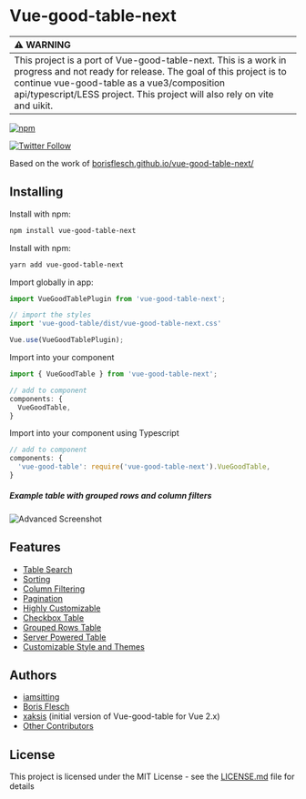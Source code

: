 # Vue-good-table-next

| :warning: WARNING          |
|:---------------------------|
| This project is a port of Vue-good-table-next. This is a work in progress and not ready for release. The goal of this project is to continue vue-good-table as a vue3/composition api/typescript/LESS project. This project will also rely on vite and uikit.

<!-- [![npm](https://img.shields.io/npm/dm/vue-good-table-next.svg?style=flat-square)](https://www.npmjs.com/package/vue-good-table-next) -->
<!-- [![npm](https://img.shields.io/github/package-json/v/borisflesch/vue-good-table.svg?style=flat-square)](https://github.com/borisflesch/vue-good-table-next/releases) -->
[![npm](https://img.shields.io/github/license/iamsitting/vue-datatable.svg?style=flat-square)](https://github.com/iamsitting/vue-datatable/master/LICENSE)
<!-- [![](https://data.jsdelivr.com/v1/package/npm/vue-good-table-next/badge)](https://www.jsdelivr.com/package/npm/vue-good-table-next) -->
[![Twitter Follow](https://img.shields.io/twitter/follow/iamsitting.svg?label=Follow&style=social)](https://twitter.com/iamsitting)

Based on the work of [borisflesch.github.io/vue-good-table-next/](https://borisflesch.github.io/vue-good-table-next/)

<!-- 
### Basic Table
![Basic Screenshot](README/images/vgt-table.regular.png) -->

<!-- ## Recipes
Some example recipes for inspiration 
[vue-good-table Recipes](https://github.com/xaksis/vue-good-table/wiki/Vue-good-table-Recipes-(vue-good-table-2.x)) -->
<!-- 
## Table of contents -->

<!-- START doctoc generated TOC please keep comment here to allow auto update -->
<!-- DON'T EDIT THIS SECTION, INSTEAD RE-RUN doctoc TO UPDATE -->

<!-- 
- [Getting Started](#getting-started)
  - [Installing](#installing)
  - [Example Usage](#example-usage)
- [Configuration](#configuration)
  - [Component Options](#component-options)
    - [Table](#table)
    - [Sort Options](#sort-options)
    - [Pagination Options](#pagination-options)
    - [Search Options](#search-options)
    - [Checkbox Table](#checkbox-table)
    - [Grouped Row Options](#grouped-row-options)
    - [Style/Theme](#styletheme)
  - [Column Options](#column-options)
    - [Column filter option in-depth](#column-filter-option-in-depth)
  - [Table Events](#table-events)
    - [@on-row-click](#on-row-click)
    - [@on-cell-click](#on-cell-click)
    - [@on-row-mouseenter](#on-row-mouseenter)
    - [@on-row-mouseleave](#on-row-mouseleave)
    - [@on-search](#on-search)
    - [@on-page-change](#on-page-change)
    - [@on-per-page-change](#on-per-page-change)
    - [@on-sort-change](#on-sort-change)
    - [@on-select-all](#on-select-all)
    - [@on-column-filter](#on-column-filter)
    - [@on-selected-rows-change](#on-selected-rows-change)
  - [Style Options](#style-options)
    - [.vgt-table](#vgt-table)
    - [.vgt-table .stripped](#vgt-table-stripped)
    - [.vgt-table .condensed](#vgt-table-condensed)
- [Themes](#themes)
  - [default](#default)
  - [nocturnal `theme='nocturnal'`](#nocturnal-themenocturnal)
  - [black-rhino `theme='black-rhino'`](#black-rhino-themeblack-rhino)
- [Advanced Customization](#advanced-customization)
  - [Custom row template](#custom-row-template)
  - [Custom column headers](#custom-column-headers)
  - [Grouped Rows](#grouped-rows)
  - [Remote Mode](#remote-mode)
  - [Table Actions Slot](#table-actions-slot)
  - [Empty state slot](#empty-state-slot)
- [Authors](#authors)
- [License](#license) -->

<!-- END doctoc generated TOC please keep comment here to allow auto update -->

## Installing

Install with npm:
```bash
npm install vue-good-table-next
```

Install with npm:
```bash
yarn add vue-good-table-next
```

Import globally in app:

```javascript
import VueGoodTablePlugin from 'vue-good-table-next';

// import the styles 
import 'vue-good-table/dist/vue-good-table-next.css'

Vue.use(VueGoodTablePlugin);
```

Import into your component
```js
import { VueGoodTable } from 'vue-good-table-next';

// add to component
components: {
  VueGoodTable,
}
```

Import into your component using Typescript
```typescript
// add to component
components: {
  'vue-good-table': require('vue-good-table-next').VueGoodTable,
}
```


##### Example table with grouped rows and column filters
![Advanced Screenshot](README/images/vgt-table.advanced.png)

## Features
* [Table Search](https://borisflesch.github.io/vue-good-table-next/guide/configuration/search-options.html)
* [Sorting](https://borisflesch.github.io/vue-good-table-next/guide/configuration/sort-options.html)
* [Column Filtering](https://borisflesch.github.io/vue-good-table-next/guide/configuration/column-filter-options.html#filteroptions)
* [Pagination](https://borisflesch.github.io/vue-good-table-next/guide/configuration/pagination-options.html)
* [Highly Customizable](https://borisflesch.github.io/vue-good-table-next/guide/advanced/#custom-row-template)
* [Checkbox Table](https://borisflesch.github.io/vue-good-table-next/guide/advanced/checkbox-table.html)
* [Grouped Rows Table](https://borisflesch.github.io/vue-good-table-next/guide/advanced/grouped-table.html)
* [Server Powered Table](https://borisflesch.github.io/vue-good-table-next/guide/advanced/remote-workflow.html#why-remote-mode)
* [Customizable Style and Themes](https://borisflesch.github.io/vue-good-table-next/guide/style-configuration/)

<!-- ## Upgrade Guide
Hey there! coming from 1.x? find the [upgrade guide here](https://github.com/xaksis/vue-good-table/wiki/Guide-to-upgrade-from-1.x-to-v2.0) -->

<!-- 
### Example Usage
```html
<template>
  <div>
    <vue-good-table
      :columns="columns"
      :rows="rows"
      :search-options="{
        enabled: true,
      }"
      :pagination-options="{
        enabled: true,
        perPage: 5,
      }"
      styleClass="vgt-table striped bordered"/>
  </div>
</template>

<script>
export default {
  name: 'my-component',
  data(){
    return {
      columns: [
        {
          label: 'Name',
          field: 'name',
          filterOptions: {
            enabled: true,
          },
        },
        {
          label: 'Age',
          field: 'age',
          type: 'number',
        },
        {
          label: 'Created On',
          field: 'createdAt',
          type: 'date',
          dateInputFormat: 'YYYY-MM-DD',
          dateOutputFormat: 'MMM Do YY',
        },
        {
          label: 'Percent',
          field: 'score',
          type: 'percentage',
        },
      ],
      rows: [
        { id:1, name:"John", age: 20, createdAt: '201-10-31:9: 35 am',score: 0.03343 },
        { id:2, name:"Jane", age: 24, createdAt: '2011-10-31', score: 0.03343 },
        { id:3, name:"Susan", age: 16, createdAt: '2011-10-30', score: 0.03343 },
        { id:4, name:"Chris", age: 55, createdAt: '2011-10-11', score: 0.03343 },
        { id:5, name:"Dan", age: 40, createdAt: '2011-10-21', score: 0.03343 },
        { id:6, name:"John", age: 20, createdAt: '2011-10-31', score: 0.03343 },
        { id:7, name:"Jane", age: 24, createdAt: '20111031' },
        { id:8, name:"Susan", age: 16, createdAt: '2013-10-31', score: 0.03343 },
      ],
    };
  },
};
</script>
``` -->
<!-- 
## Configuration
### Component Options
#### Table
These options relate to the table as a whole

##### columns `Array`

Array containing objects that describe table columns. The column object itself can contain many [configurable properties](#column-options).
```javascript
[
    {
      label: 'Name',
      field: 'name',
      filterable: true,
    }
    //...
]
```

##### rows `Array`

Array containing row objects. Each row object contains data that will be displayed in the table row.
```javascript
[
    {
      id:1,
      name:"John",
      age:20
    },
    //...
]
```
> for **grouped rows**, you need a nested format. Refer to [Grouped Rows](#grouped-rows) for an example.

##### rtl `Boolean (default: false)`

Enable Right-To-Left layout for the table
```html
<vue-good-table
  :columns="columns"
  :rows="rows"
  :rtl="true">
</vue-good-table>
```

##### lineNumbers `Boolean (default: false)`
Show line number for each row
```html
<vue-good-table
  :columns="columns"
  :rows="rows"
  :lineNumbers="true">
</vue-good-table>
```

##### mode `String`
Set mode=`remote` to allow sorting/filtering etc to be powered by server side instead of client side. Setting mode to remote, expects the following workflow:

* pagination, sort, filter, search will emit [Table Events](#table-events) (loading div appears) 
* setup handlers for each event
* in the handler call backend endpoints with the table params
* update rows object with the returned response ( the loading div will disappear once you update the rows object)

for a detailed workflow example check out [The remote mode workflow wiki](https://github.com/xaksis/vue-good-table/wiki/Remote-Mode-Workflow)

```html
<vue-good-table
  :columns="columns"
  :rows="rows"
  mode="remote">
</vue-good-table>
```


#### Sort Options
---
Set of options related to table sorting
```html
<vue-good-table
  :columns="columns"
  :rows="rows"
  :sort-options="{
    enabled: true,
    initialSortBy: {field: 'name', type: 'asc'}
  }">
</vue-good-table>
```

##### sortOptions.enabled `Boolean (default: true)`
Enable/disable sorting on table as a whole. 
```html
<vue-good-table
  :columns="columns"
  :rows="rows"
  :sort-options="{
    enabled: true,
  }">
</vue-good-table>
```

##### sortOptions.initialSortBy `Object`
Allows specifying a default sort for the table on wakeup
```html
<vue-good-table
  :columns="columns"
  :rows="rows"
  :sort-options="{
    enabled: true,
    initialSortBy: {field: 'name', type: 'asc'}
  }">
</vue-good-table>
```

```javascript
// in data
defaultSort: {
  field: 'name',
  type: 'asc' //asc or desc (default: 'asc')
}
```

#### Pagination Options
---
A set of options that are related to table pagination. Each of these are optional and reasonable defaults will be used if you leave off the property.
```html
<vue-good-table
  :columns="columns"
  :rows="rows"
  :paginationOptions="{
    enabled: true,
    perPage: 5,
    position: 'top',
    perPageDropdown: [3, 7, 9],
    dropdownAllowAll: false,
    setCurrentPage: 2,
    nextLabel: 'next',
    prevLabel: 'prev',
    rowsPerPageLabel: 'Rows per page',
    ofLabel: 'of',
    allLabel: 'All',
  }">
</vue-good-table>
```
Options explained below
##### paginationOptions.enabled `Boolean (default: false)`
Enable Pagination for table. By default the paginator is created at the bottom of the table.
```html
<vue-good-table
  :columns="columns"
  :rows="rows"
  :paginationOptions="{
    enabled: true
  }">
</vue-good-table>
```

##### paginationOptions.position `String (default: 'bottom')`
Add pagination on `'top'` or `'bottom'` (top and bottom) of the table (default position is bottom)
```html
<vue-good-table
  :columns="columns"
  :rows="rows"
  :paginationOptions="{
    enabled: true,
    position: 'top'
  }">
</vue-good-table>
```

##### paginationOptions.perPage `Integer (default: 10)`
Number of rows to show per page
```html
<vue-good-table
  :columns="columns"
  :rows="rows"
  :paginationOptions="{
    enabled: true,
    perPage: 5
  }">
</vue-good-table>
```

##### paginationOptions.perPageDropdown `Array (default: [10,20,30,40,50])`
Customize the dropdown options for the amount of items per page
```html
<vue-good-table
  :columns="columns"
  :rows="rows"
  :paginationOptions="{
    enabled: true,
    perPageDropdown: [3, 7, 9]
  }">
</vue-good-table>
```

##### paginationOptions.dropdownAllowAll `Boolean (default: true)`
enables/disables 'All' in the per page dropdown.
```html
<vue-good-table
  :columns="columns"
  :rows="rows"
  :paginationOptions="{
    enabled: true,
    perPageDropdown: [3, 7, 9],
    dropdownAllowAll: false,
  }">
</vue-good-table>
```

##### paginationOptions.setCurrentPage `Number`
set current page programmatically. 
> There's no validation for number of pages so please be careful using this.
```html
<vue-good-table
  :columns="columns"
  :rows="rows"
  :paginationOptions="{
    enabled: true,
    setCurrentPage: 2,
  }">
</vue-good-table>
```

##### pagination label/text options
you can change one or more of the texts shown on pagination by overriding the labels in the following way: 
```html
<vue-good-table
  :columns="columns"
  :rows="rows"
  :paginationOptions="{
    enabled: true,
    nextLabel: 'next',
    prevLabel: 'prev',
    rowsPerPageLabel: 'Rows per page',
    ofLabel: 'of',
    allLabel: 'All',
  }">
</vue-good-table>
```

#### Search Options
---
Set of search related options. These options pertain to the global table search.
```html
<vue-good-table
  :columns="columns"
  :rows="rows"
  :searchOptions="{
    enabled: true,
    trigger: 'enter',
    searchFn: mySearchFn,
    placeholder: 'Search this table',
    externalQuery: searchQuery
  }">
</vue-good-table>
```

Search options explained below

##### searchOptions.enabled `Boolean (default: false)`

Allows a single search input for the whole table 

>Note: enabling this option disables column filters
```html
<vue-good-table
  :columns="columns"
  :rows="rows"
  :searchOptions="{
    enabled: true
  }">
</vue-good-table>
```

##### searchOptions.trigger `String (default: '')`
Allows you to specify if you want search to trigger on 'enter' event of the input. By default table searches on key-up. 

```html
<vue-good-table
  :columns="columns"
  :rows="rows"
  :searchOptions="{
    enabled: true,
    trigger: 'enter'
  }">
</vue-good-table>
```

##### searchOptions.searchFn `Function`

Allows you to specify your own search function for the global search

```html
<vue-good-table
  :columns="columns"
  :rows="rows"
  :searchOptions="{
    enabled: true,
    searchFn: myFunc
  }">
</vue-good-table>
```
```javascript
// in js
methods: {
  myFunc(row, col, cellValue, searchTerm){
    return cellValue === 'my value';
  },
}
```

##### searchOptions.placeholder `String (default: 'Search Table')`
Text for global search input place holder
```html
<vue-good-table
  :columns="columns"
  :rows="rows"
  :searchOptions="{
    enabled: true,
    placeholder: 'Search this table',
  }">
</vue-good-table>
```

##### searchOptions.externalQuery `String`

If you want to use your own input for searching the table, you can use this property

```html
<input type="text" v-model="searchTerm" >
<vue-good-table
  :columns="columns"
  :rows="rows"
  :searchOptions="{
    enabled: true,
    externalQuery: searchTerm
  }">
</vue-good-table>
```
```javascript
// and in data
data(){
  return {
    searchTerm: '',
    // rows, columns etc...
  };
}
```

#### Checkbox Table
Creating table with selectable rows (checkboxes) is easier than ever. 
![Checkbox Screenshot](README/images/vgt-table.checkbox.png)

##### selectOptions `Object`
Object containing select options
```html
<vue-good-table
  @on-select-all="allSelected"
  @on-selected-rows-change="onSelectedRowsChange"
  @on-row-click="rowSelected"
  :columns="columns"
  :rows="rows"
  :selectOptions="{
    enabled: true,
    selectOnCheckboxOnly: true, // only select when checkbox is clicked instead of the row
    selectionInfoClass: 'custom-class',
    selectionText: 'rows selected',
    clearSelectionText: 'clear',
  }">
 ```

 you can get the selectedRows listening the [@on-selected-rows-change](#on-selected-rows-change) event.


#### Grouped Row Options
---
Sometimes you have a hierarchy in table and you want to group rows under subheadings, vue-good-table allows you to do that as well. Following properties relate to row grouping

##### groupOptions `Object`
Object containing group related options. 
```html
<vue-good-table
  :columns="columns"
  :rows="rows"
  :group-options="{
    enabled: true,
    headerPosition: 'bottom' 
  }">
 ```
> rows are formatted differently for grouped tables, refer to [Grouped Rows](#grouped-rows) section.

#### Style/Theme
---
Style options for table

##### styleClass `String (default:  'vgt-table bordered')`
Allows applying your own classes to table. Other in-built classes: condensed, striped, bordered
```html
<vue-good-table
  :columns="columns"
  :rows="rows"
  styleClass="vgt-table bordered striped">
</vue-good-table>
```

##### rowStyleClass `String or Function`

Allows providing custom styles for rows. It can be a string: 'my-class' or a function.
```html
<vue-good-table
  :columns="columns"
  :rows="rows"
  :rowStyleClass="myStyleFn">
</vue-good-table>
```
```javascript
// in methods
myStyleFn(row){ 
  // if row has something return a specific class 
  if(row.fancy) {
    return 'fancy-class';
  }
  return '';
}
```      

##### theme `String`
Allows using other themes. 
Included themes: 
* [nocturnal](#nocturnal-themenocturnal)
* [black-rhino](#black-rhino-themeblack-rhino)

```html
<vue-good-table
  :columns="columns"
  :rows="rows"
  theme="nocturnal">
</vue-good-table>
```


### Column Options
---
Each column objects can contain the following configuration options:


##### label `String`
Text to put on column header.

```javascript
columns: [
  { 
    label: 'name'
  },
  // ...
]
```

##### field `String`

Row object property that this column corresponds to. This can be: 

* String <code>eg: 'name'</code> - simple row property name
* String <code>eg: 'location.lat'</code>- nested row property name. lets say if the row had a property 'location' which was an object containing 'lat' and 'lon'
* Function - a function that returns a value to be displayed based on the row object
```javascript
columns: [
  { 
    label: 'name',
    field: this.fealdFn,
  },
  // ...
]
// in methods
fieldFn(rowObj) {
  return rowObj.name;
}
```

##### type `String`

type of column. default: 'text'. This determines the formatting for the column and filter behavior as well. Possible values:
* _number_ - right aligned
* _decimal_ - right aligned, 2 decimal places
* _percentage_ - expects a decimal like 0.03 and formats it as 3.00%
* _boolean_ - right aligned
* _date_ - expects a string representation of date eg `'20170530'`. You should also specify [dateInputFormat](#dateinputformat) and [dateOutputFormat](dateoutputformat)

```javascript
columns: [
  { 
    label: 'joined On',
    field: 'createdAt',
    type: 'date',
    dateInputFormat: 'YYYY-MM-DD', // expects 2018-03-16
    dateOutputFormat: 'MMM Do YYYY', // outputs Mar 16th 2018
  },
  // ...
]
```

##### dateInputFormat `String`
provide the format to parse date string

##### dateOutputFormat `String`
provide the format for output date

##### sortable `Boolean`
enable/disable sorting on columns. This property is higher priority than global sortable property
```javascript
columns: [
  { 
    label: 'name',
    field: 'user_name',
    sortable: false,
  },
  // ...
]
```

##### sortFn `Function`

custom sort function. If you want to supply your own sort function you can use this property.

```javascript
// in data
columns: [
  {
    label: 'Name',
    field: 'name',
    sortable: true,
    sortFn: this.sortFn,
  }
  //...
],
// in methods
methods: {
  sortFn(x, y, col, rowX, rowY) {
    // x - row1 value for column
    // y - row2 value for column
    // col - column being sorted
    // rowX - row object for row1
    // rowY - row object for row2
    return (x < y ? -1 : (x > y ? 1 : 0));
  }
}
```

##### formatFn `Function`
Allows for custom format of values, <code>function(value)</code>, should return the formatted value to display.

```javascript
// in data
columns: [
  {
    label: 'Salary',
    field: 'salary',
    sortable: true,
    formatFn: this.formatFn,
  }
  //...
],
// in methods
formatFn: function(value) {
  return '$' + value;
}
```

##### html `Boolean`
indicates whether this column will require html rendering. 
> The preferred way of creating columns that have html is by [using slots](#custom-row-template)
```javascript
// in data
columns: [
  {
    label: 'Action',
    field: 'btn',
    html: true,
  }
  //...
],
rows: [
  {
    btn: '<button>My Action</button>',
    // ...
  }
]
```

##### width `Number`
provide a width value for this column

```javascript
columns: [
  { 
    label: 'name',
    field: 'user_name',
    width: '50px',
  },
  // ...
]
```

##### hidden `Boolean`
hide a column
```javascript
columns: [
  { 
    label: 'name',
    field: 'user_name',
    hidden: true,
  },
  // ...
]
```

##### thClass `String`
provide custom class(es) to the table header
```javascript
columns: [
  { 
    label: 'name',
    field: 'user_name',
    thClass: 'custom-th-class',
  },
  // ...
]
```

##### tdClass `String`
provide custom class(es) to the table cells
```javascript
columns: [
  { 
    label: 'name',
    field: 'user_name',
    tdClass: 'text-center',
  },
  // ...
]
```

##### globalSearchDisabled `Boolean (default: false)`
if true, this column will be ignored by the global search
```javascript
columns: [
  { 
    label: 'name',
    field: 'user_name',
    globalSearchDisabled: true,
  },
  // ...
]
```

##### filterOptions `Object`
A collection of filter specific properties. You can find more about these properties in [column filter options section](#column-filter-option-in-depth)

```javascript
columns: [
  { 
    label: 'name',
    field: 'user_name',
    filterOptions: {
  	  enabled: true, // enable filter for this column
      placeholder: 'Filter This Thing', // placeholder for filter input
      filterValue: 'Jane', // initial populated value for this filter
      filterDropdownItems: [], // dropdown (with selected values) instead of text input
      filterFn: this.columnFilterFn, //custom filter function that
      trigger: 'enter', //only trigger on enter not on keyup 
    },
  },
  // ...
]
```

#### Column filter option in-depth
---
Some filterOption properties need a little more explanation

##### filterDropdownItems `Array of strings or Array of objects`
allows creating a dropdown for filter as opposed to an input

```javascript
//array
filterDropdownItems: ['Blue', 'Red', 'Yellow']
//or
filterDropdownItems: [  
  { value: 'n', text: 'Inactive' },  
  { value: 'y', text: 'Active' },  
  { value: 'c', text: 'Check' }  
],
```

##### filterFn `Function`
Custom filter, function of two variables: <code>function(data, filterString)</code>, should return true if data matches the filterString, otherwise false

```javascript
filterFn: function(data, filterString) {
  var x = parseInt(filterString)
  return data >= x - 5 && data <= x + 5;
}
// would create a filter matching numbers within 5 of the provided value
```

### Table Events

#### @on-row-click
event emitted on table row click
```html
<vue-good-table
  :columns="columns"
  :rows="rows"
  @on-row-click="onRowClick">
 ```
 ```javascript
 methods: {
   onRowClick(params) {
     // params.row - row object 
     // params.pageIndex - index of this row on the current page.
     // params.selected - if selection is enabled this argument 
     // indicates selected or not
     // params.event - click event
   }
 }
 ```

 #### @on-cell-click
event emitted on table cell click
```html
<vue-good-table
  :columns="columns"
  :rows="rows"
  @on-cell-click="onCellClick">
 ```
 ```javascript
 methods: {
   onCellClick(params) {
     // params.row - row object 
     // params.column - column object
     // params.rowIndex - index of this row on the current page.
     // params.event - click event
   }
 }
 ```
 
 #### @on-row-mouseenter
event emitted on row mouseenter
```html
<vue-good-table
  :columns="columns"
  :rows="rows"
  @on-row-mouseenter="onRowMouseover">
 ```
 ```javascript
 methods: {
   onRowMouseover(params) {
     // params.row - row object 
     // params.pageIndex - index of this row on the current page.
   }
 }
 ```
 
 #### @on-row-mouseleave
event emitted on table row mouseleave
```html
<vue-good-table
  :columns="columns"
  :rows="rows"
  @on-row-mouseleave="onRowMouseleave">
 ```
 ```javascript
 methods: {
   onRowMouseleave(row, pageIndex) {
     // row - row object 
     // pageIndex - index of this row on the current page.
   }
 }
 ```
 
#### @on-search
event emitted on global search (when global search is enabled)
```html
<vue-good-table
  :columns="columns"
  :rows="rows"
  @on-search="onSearch">
 ```
 ```javascript
 methods: {
   onSearch(params) {
     // params.searchTerm - term being searched for
     // params.rowCount - number of rows that match search
   }
 }
 ```
 
#### @on-page-change
event emitted on pagination page change (when pagination is enabled)
```html
<vue-good-table
  :columns="columns"
  :rows="rows"
  @on-page-change="onPageChange">
 ```
 ```javascript
 methods: {
   onPageChange(params) {
     // params.currentPage - current page that pagination is at
     // params.currentPerPage - number of items per page
     // params.total - total number of items in the table
   }
 }
 ```
 
#### @on-per-page-change
event emitted on per page dropdown change (when pagination is enabled)
```html
<vue-good-table
  :columns="columns"
  :rows="rows"
  @on-per-page-change="onPageChange">
```
```javascript
methods: {
  onPageChange(params) {
    // params.currentPage - current page that pagination is at
    // params.currentPerPage - number of items per page
    // params.total - total number of items in the table
  }
}
```

#### @on-sort-change
event emitted on sort change
```html
<vue-good-table
  :columns="columns"
  :rows="rows"
  @on-sort-change="onSortChange">
```
```javascript
methods: {
  onSortChange(params) {
    // params.sortType - ascending or descending
    // params.columnIndex - index of column being sorted
  }
}
```
 

#### @on-select-all
event emitted when all is selected (only emitted for checkbox tables)
```html
<vue-good-table
  :columns="columns"
  :rows="rows"
  @on-select-all="onSelectAll">
 ```
 ```javascript
 methods: {
   onSelectAll(params) {
     // params.selected - whether the select-all checkbox is checked or unchecked
     // params.selectedRows - all rows that are selected (this page)
   }
 }
 ```
 
 #on-selected-rows-change
 event emitted each time selectedRows has changed
 ```html
 <vue-good-table
   :columns="columns"
   :rows="rows"
   @on-selected-rows-change="onSelectedRowsChange">
  ```
  ```javascript
  methods: {
    onSelectedRowsChange(params) {
      // params.selectedRows - all rows that are selected (this page)
    }
  }
  ```
 
 #### @on-column-filter
event emitted when column is filtered (only emitted for remote mode)
```html
<vue-good-table
  :columns="columns"
  :rows="rows"
  @on-column-filter="onColumnFilter">
 ```
 ```javascript
 methods: {
   onColumnFilter(params) {
     // params.columnFilters - filter values for each column in the following format:
     // {field1: 'filterTerm', field3: 'filterTerm2')
   }
 }
 ```

### Style Options

Vue-good-table allows providing your own css classes for the table via **styleClass** option but it also has in-built classes that you can make use of

#### .vgt-table
![Table Screenshot](README/images/vgt-table.regular.png)

#### .vgt-table .stripped
![Table Bordered Striped Screenshot](README/images/vgt-table.png)

#### .vgt-table .condensed
![Table Bordered Striped Screenshot](README/images/vgt-table.condensed.png)


## Themes

### default
### nocturnal `theme='nocturnal'`
![Nocturnal Theme Screenshot](README/images/vgt-table.nocturnal.png)

### black-rhino `theme='black-rhino'`
![Black Rhino Theme Screenshot](README/images/vgt-table.black-rhino.png)

## Advanced Customization

### Custom row template
vue-good-table also supports dynamic td templates where you dictate how to display the cells. Example:
```html
<vue-good-table
  :columns="columns"
  :rows="rows">
  <template slot="table-row" slot-scope="props">
    <span v-if="props.column.field == 'age'">
      age: {{props.row.age}}
    </span>
    <span v-else>
      {{props.formattedRow[props.column.field]}}
    </span>
  </template>
</vue-good-table>
```
**Note:** 
* The original row object can be accessed via `props.row`
* The currently displayed table row index can be accessed via `props.index` . 
* The original row index can be accessed via `props.row.originalIndex`. You can then access the original row object by using `rows[props.row.originalIndex]`.
* The column object can be accessed via `props.column`
* You can access the formatted row data (for example - formatted date) via `props.formattedRow`

### Custom column headers
Sometimes you might want to use custom column formatting. You can do that in the following way
```html
<vue-good-table
  :columns="columns"
  :rows="rows">
  <template slot="table-column" slot-scope="props">
     <span v-if="props.column.label =='Name'">
        <i class="fa fa-address-book"></i> {{props.column.label}}
     </span>
     <span v-else>
        {{props.column.label}}
     </span>
  </template>
</vue-good-table>
```

### Grouped Rows
To create grouped rows, you need two things. 
1. add groupOptions to table component
```html
<vue-good-table
  :columns="columns"
  :rows="rows"
  :groupOptions="{
  	enabled: true
  }">
</vue-good-table>
```

2. make sure the rows are formatted correctly. grouped rows need to be nested with headers rows containing rows in their children property. For example: 

```javascript
rows: [{
  mode: 'span', // span means this header will span all columns
  label: 'Header Two', // this is the label that'll be used for the header
  children: [
    { name: 'Chris', age: 55, createdAt: '2011-10-11', score: 0.03343 },
    { name: 'Dan', age: 40, createdAt: '2011-10-21', score: 0.03343 },
  ]
}]
```

3. sometimes, you might want a summary row instead of a header row. for example if you want to show total score for your group

```javascript
rows: [{
  name: 'Total', // this is the label that'll be used for the header
  age: undefined,
  createdAt: undefined,
  score: 0.3, // total score here
  children: [
    { name: 'Chris', age: 55, createdAt: '2011-10-11', score: 0.03343 },
    { name: 'Dan', age: 40, createdAt: '2011-10-21', score: 0.03343 },
  ]
}]
```

4. if you want the header/summary row to show up at the bottom of the group, you can specify that in the groupOptions property of the table.
```html
<vue-good-table
  :columns="columns"
  :rows="rows"
  :groupOptions="{
  	enabled: true,
    headerPosition: 'bottom',
  }">
</vue-good-table>
```

you can check out some live examples on the recipes page: 
[vue-good-table Recipes](https://github.com/xaksis/vue-good-table/wiki/Vue-good-table-Recipes-(vue-good-table-2.x))


### Remote Mode
Sometimes you might want to power the table from the backend. Where filtering, paging, sorting etc are done serverside. In order to accomplish that you can follow [The remote mode workflow wiki](https://github.com/xaksis/vue-good-table/wiki/Remote-Mode-Workflow)

### Table Actions Slot
If you want to add table specific actions like a print button for example, you can use the Table Actions Slot. If you have global search enabled, the action panel will show up to the right of that.

```html
<vue-good-table
  :columns="columns"
  :rows="rows">
  <div slot="table-actions">
    This will show up on the top right of the table. 
  </div>
</vue-good-table>
```


### Empty state slot
You can provide html for empty state slot as well. Example:

```html
<vue-good-table
  :columns="columns"
  :rows="rows">
  <div slot="emptystate">
    This will show up when there are no columns
  </div>
</vue-good-table>
``` -->

## Authors
* [iamsitting](https://github.com/iamsitting)
* [Boris Flesch](https://github.com/boris-flesch)
* [xaksis](https://github.com/xaksis) (initial version of Vue-good-table for Vue 2.x)
* [Other Contributors](https://github.com/borisflesch/vue-good-table-next/graphs/contributors)

## License

This project is licensed under the MIT License - see the [LICENSE.md](LICENSE) file for details
